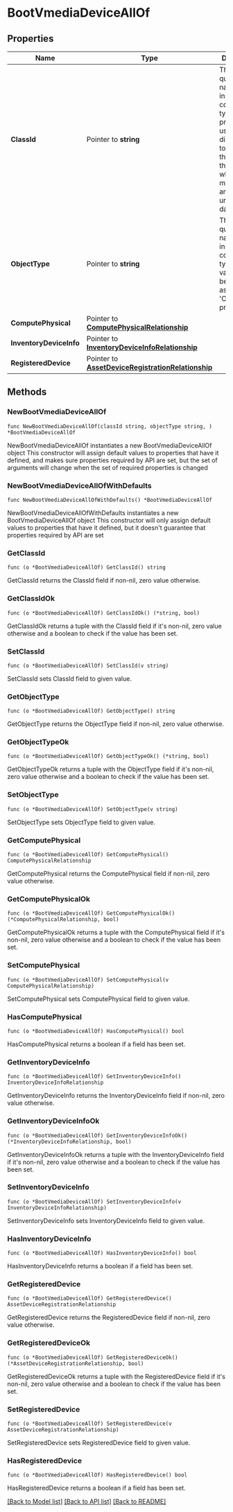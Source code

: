 # BootVmediaDeviceAllOf

## Properties

Name | Type | Description | Notes
------------ | ------------- | ------------- | -------------
**ClassId** | Pointer to **string** | The fully-qualified name of the instantiated, concrete type. This property is used as a discriminator to identify the type of the payload when marshaling and unmarshaling data. | [default to "boot.VmediaDevice"]
**ObjectType** | Pointer to **string** | The fully-qualified name of the instantiated, concrete type. The value should be the same as the &#39;ClassId&#39; property. | [default to "boot.VmediaDevice"]
**ComputePhysical** | Pointer to [**ComputePhysicalRelationship**](compute.Physical.Relationship.md) |  | [optional] 
**InventoryDeviceInfo** | Pointer to [**InventoryDeviceInfoRelationship**](inventory.DeviceInfo.Relationship.md) |  | [optional] 
**RegisteredDevice** | Pointer to [**AssetDeviceRegistrationRelationship**](asset.DeviceRegistration.Relationship.md) |  | [optional] 

## Methods

### NewBootVmediaDeviceAllOf

`func NewBootVmediaDeviceAllOf(classId string, objectType string, ) *BootVmediaDeviceAllOf`

NewBootVmediaDeviceAllOf instantiates a new BootVmediaDeviceAllOf object
This constructor will assign default values to properties that have it defined,
and makes sure properties required by API are set, but the set of arguments
will change when the set of required properties is changed

### NewBootVmediaDeviceAllOfWithDefaults

`func NewBootVmediaDeviceAllOfWithDefaults() *BootVmediaDeviceAllOf`

NewBootVmediaDeviceAllOfWithDefaults instantiates a new BootVmediaDeviceAllOf object
This constructor will only assign default values to properties that have it defined,
but it doesn't guarantee that properties required by API are set

### GetClassId

`func (o *BootVmediaDeviceAllOf) GetClassId() string`

GetClassId returns the ClassId field if non-nil, zero value otherwise.

### GetClassIdOk

`func (o *BootVmediaDeviceAllOf) GetClassIdOk() (*string, bool)`

GetClassIdOk returns a tuple with the ClassId field if it's non-nil, zero value otherwise
and a boolean to check if the value has been set.

### SetClassId

`func (o *BootVmediaDeviceAllOf) SetClassId(v string)`

SetClassId sets ClassId field to given value.


### GetObjectType

`func (o *BootVmediaDeviceAllOf) GetObjectType() string`

GetObjectType returns the ObjectType field if non-nil, zero value otherwise.

### GetObjectTypeOk

`func (o *BootVmediaDeviceAllOf) GetObjectTypeOk() (*string, bool)`

GetObjectTypeOk returns a tuple with the ObjectType field if it's non-nil, zero value otherwise
and a boolean to check if the value has been set.

### SetObjectType

`func (o *BootVmediaDeviceAllOf) SetObjectType(v string)`

SetObjectType sets ObjectType field to given value.


### GetComputePhysical

`func (o *BootVmediaDeviceAllOf) GetComputePhysical() ComputePhysicalRelationship`

GetComputePhysical returns the ComputePhysical field if non-nil, zero value otherwise.

### GetComputePhysicalOk

`func (o *BootVmediaDeviceAllOf) GetComputePhysicalOk() (*ComputePhysicalRelationship, bool)`

GetComputePhysicalOk returns a tuple with the ComputePhysical field if it's non-nil, zero value otherwise
and a boolean to check if the value has been set.

### SetComputePhysical

`func (o *BootVmediaDeviceAllOf) SetComputePhysical(v ComputePhysicalRelationship)`

SetComputePhysical sets ComputePhysical field to given value.

### HasComputePhysical

`func (o *BootVmediaDeviceAllOf) HasComputePhysical() bool`

HasComputePhysical returns a boolean if a field has been set.

### GetInventoryDeviceInfo

`func (o *BootVmediaDeviceAllOf) GetInventoryDeviceInfo() InventoryDeviceInfoRelationship`

GetInventoryDeviceInfo returns the InventoryDeviceInfo field if non-nil, zero value otherwise.

### GetInventoryDeviceInfoOk

`func (o *BootVmediaDeviceAllOf) GetInventoryDeviceInfoOk() (*InventoryDeviceInfoRelationship, bool)`

GetInventoryDeviceInfoOk returns a tuple with the InventoryDeviceInfo field if it's non-nil, zero value otherwise
and a boolean to check if the value has been set.

### SetInventoryDeviceInfo

`func (o *BootVmediaDeviceAllOf) SetInventoryDeviceInfo(v InventoryDeviceInfoRelationship)`

SetInventoryDeviceInfo sets InventoryDeviceInfo field to given value.

### HasInventoryDeviceInfo

`func (o *BootVmediaDeviceAllOf) HasInventoryDeviceInfo() bool`

HasInventoryDeviceInfo returns a boolean if a field has been set.

### GetRegisteredDevice

`func (o *BootVmediaDeviceAllOf) GetRegisteredDevice() AssetDeviceRegistrationRelationship`

GetRegisteredDevice returns the RegisteredDevice field if non-nil, zero value otherwise.

### GetRegisteredDeviceOk

`func (o *BootVmediaDeviceAllOf) GetRegisteredDeviceOk() (*AssetDeviceRegistrationRelationship, bool)`

GetRegisteredDeviceOk returns a tuple with the RegisteredDevice field if it's non-nil, zero value otherwise
and a boolean to check if the value has been set.

### SetRegisteredDevice

`func (o *BootVmediaDeviceAllOf) SetRegisteredDevice(v AssetDeviceRegistrationRelationship)`

SetRegisteredDevice sets RegisteredDevice field to given value.

### HasRegisteredDevice

`func (o *BootVmediaDeviceAllOf) HasRegisteredDevice() bool`

HasRegisteredDevice returns a boolean if a field has been set.


[[Back to Model list]](../README.md#documentation-for-models) [[Back to API list]](../README.md#documentation-for-api-endpoints) [[Back to README]](../README.md)


